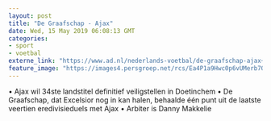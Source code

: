 ```yaml
---
layout: post
title: "De Graafschap - Ajax"
date: Wed, 15 May 2019 06:08:13 GMT
categories: 
- sport 
- voetbal 
externe_link: "https://www.ad.nl/nederlands-voetbal/de-graafschap-ajax~a75080d5/"
feature_image: "https://images4.persgroep.net/rcs/Ea4P1a9Hwc0p6vUMerb7OehfZuU/diocontent/148267145/_fitwidth/400/?appId=21791a8992982cd8da851550a453bd7f&quality=0.7"
---
```


• Ajax wil 34ste landstitel definitief veiligstellen in Doetinchem • De Graafschap, dat Excelsior nog in kan halen, behaalde één punt uit de laatste veertien eredivisieduels met Ajax • Arbiter is Danny Makkelie
